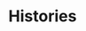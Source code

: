 ---
title: Histories
layout: exhibits
permalink: histories.html
cards: true
description: Histories of the Germantown YWCA
categories:
    - Center in the Park
    - Integration
    - Preservation
    - 5820 Germantown Ave
    - Mural
---